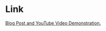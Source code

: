 # Link

[Blog Post and YouTube Video Demonstration.](https://www.blogger.com/u/1/blog/post/edit/4696231759322244345/7435944145123620910)